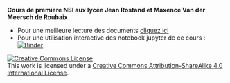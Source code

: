 **Cours de premiere NSI aux lycée Jean Rostand et Maxence Van der Meersch de Roubaix**

* Pour une meilleure lecture des documents [cliquez ici](https://nbviewer.jupyter.org/github/seynave/premiere)
* Pour une utilisation interactive des notebook jupyter de ce cours : [![Binder](https://mybinder.org/badge_logo.svg)](https://mybinder.org/v2/gh/seynave/premiere/master)


<a rel="license" href="http://creativecommons.org/licenses/by-sa/4.0/"><img alt="Creative Commons License" style="border-width:0" src="https://i.creativecommons.org/l/by-sa/4.0/88x31.png" /></a><br />This work is licensed under a <a rel="license" href="http://creativecommons.org/licenses/by-sa/4.0/">Creative Commons Attribution-ShareAlike 4.0 International License</a>.
